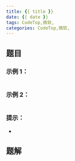 ```yaml
---
title: {{ title }}
date: {{ date }}
tags: CodeTop,微软,
categories: CodeTop,微软,
---
```


>

## 题目



### 示例 1：

```

```

### 示例 2：

```

```

### 提示：

- 

## 题解



```python

```

